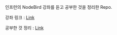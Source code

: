 인프런의 NodeBird 강좌를 듣고 공부한 것을 정리한 Repo.

강좌 링크 : [Link](https://bit.ly/3w8xuQ5)

공부한 것 정리 : [Link](https://bit.ly/3wiieQO)
